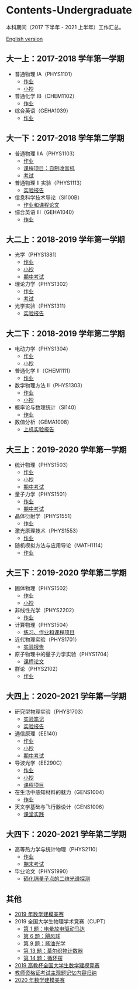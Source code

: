 # Contents-Undergraduate
本科期间（2017 下半年 - 2021 上半年）工作汇总。

[English version](README_en.md)

## 大一上：2017-2018 学年第一学期
- 普通物理 IA（PHYS1101）
  - [作业](https://github.com/Chen-Jialin/General-Physics-IA-Assignments)
  - [小抄](https://github.com/Chen-Jialin/General-Physics-IA-CheatSheet)
- 普通化学 IB（CHEM1102）
  - [作业](https://github.com/Chen-Jialin/General-Chemistry-IB-Assignments)
- 综合英语（GEHA1039）
  - [作业](https://github.com/Chen-Jialin/General-English-II-Assignments)

## 大一下：2017-2018 学年第二学期
- 普通物理 IIA（PHYS1103）
  - [作业](https://github.com/Chen-Jialin/General-Physics-IIA-Assignments)
  - [课程项目：自制收音机](https://github.com/Chen-Jialin/General-Physics-IIA-Project-Homemade-Radio)
  - [考试](https://github.com/Chen-Jialin/General-Physics-IIA-Exams)
- 普通物理 II 实验（PHYS1113）
  - [实验报告](https://github.com/Chen-Jialin/General-Physics-II-Lab-Reports)
- 信息科学技术导论（SI100B）
  - [作业和课程论文](https://github.com/Chen-Jialin/SI100B-Introduction-to-Infomation-Science-and-Technology-Assignments)
- 综合英语 III（GEHA1040）
  - [作业](https://github.com/Chen-Jialin/General-English-III-Assignments)

## 大二上：2018-2019 学年第一学期
- 光学（PHYS1381）
  - [作业](https://github.com/Chen-Jialin/Optics-Assignments)
  - [小抄](https://github.com/Chen-Jialin/Optics-CheatSheets)
  - [期中考试](https://github.com/Chen-Jialin/Optics-Midterm-Exam)
- 理论力学（PHYS1302）
  - [作业](https://github.com/Chen-Jialin/Theoretical-Mechanics-Assignments)
  - [考试](https://github.com/Chen-Jialin/Theoretical-Mechanics-Exams)
- 光学实验（PHYS1311）
  - [实验报告](https://github.com/Chen-Jialin/Optical-Lab-Reports)

## 大二下：2018-2019 学年第二学期
- 电动力学（PHYS1304）
  - [作业](https://github.com/Chen-Jialin/Electrodynamics-Assignments)
  - [小抄](https://github.com/Chen-Jialin/Electrodynamics-CheatSheets)
- 普通化学 II（CHEM1111）
  - [作业](https://github.com/Chen-Jialin/General-Chemistry-II-Assignments)
- 数学物理方法 II（PHYS1303）
  - [作业](https://github.com/Chen-Jialin/Mathematical-Methods-for-Physics-II-Assignments)
  - [小抄](https://github.com/Chen-Jialin/Mathematical-Methods-for-Physics-II-CheatSheet)
- 概率论与数理统计（SI140）
  - [作业](https://github.com/Chen-Jialin/Probability-and-Statistics-Assignments)
- 数值分析（GEMA1008）
  - [上机实验报告](https://github.com/Chen-Jialin/Numerical-Analysis-Hands-on-Experiments)

## 大三上：2019-2020 学年第一学期
- 统计物理（PHYS1503）
  - [作业](https://github.com/Chen-Jialin/Statistical-Mechanics-Assignments)
  - [小抄](https://github.com/Chen-Jialin/Statistical-Mechanics-CheatSheets)
  - [期中考试](https://github.com/Chen-Jialin/Statistical-Mechanics-Midterm-Exam)
- 量子力学（PHYS1501）
  - [作业](https://github.com/Chen-Jialin/Quantum-Mechanics-Assignments)
  - [期中考试](https://github.com/Chen-Jialin/Quantum-Mechanics-Midterm-Exam)
- 晶体衍射学（PHYS1551）
  - [作业](https://github.com/Chen-Jialin/Diffraction-Crystallography-Assignments)
- 激光原理技术（PHYS1553）
  - [作业](https://github.com/Chen-Jialin/Laser-Principles-and-Technologies-Assignments)
- 随机模拟方法与应用导论（MATH1114）
  - [作业](https://github.com/Chen-Jialin/Intro-to-Stochastic-Simulation-Methods-and-its-Application-Assignments)

## 大三下：2019-2020 学年第二学期
- 固体物理（PHYS1502）
  - [作业](https://github.com/Chen-Jialin/Solid-State-Physics-Assignments)
  - [小抄](https://github.com/Chen-Jialin/Solid-State-Physics-CheatSheet)
- 非线性光学（PHYS2202）
  - [作业](https://github.com/Chen-Jialin/Nonlinear-Optics-Assignments)
- 计算物理（PHYS1504）
  - [练习、作业和课程项目](https://github.com/Chen-Jialin/Computational-Physics-Exercises-and-Assignments)
- 近代物理实验（PHYS1701）
  - [实验报告](https://github.com/Chen-Jialin/Modern-Physics-Lab-Reports)
- 原子物理中的量子力学实验（PHYS1704）
  - [课程论文](https://github.com/Chen-Jialin/Quantum-Physics-Lab-in-Atomic-Physics-Essay)
- 群论（PHYS2102）
  - [作业](https://github.com/Chen-Jialin/Group-Theory-Assignments)

## 大四上：2020-2021 学年第一学期
- 研究型物理实验（PHYS1703）
  - [实验笔记](https://github.com/Chen-Jialin/Explorative-Physics-Laboratory-Notes)
  - [实验报告](https://github.com/Chen-Jialin/Explorative-Physics-Laboratory-Reports)
- 通信原理（EE140）
  - [作业](https://github.com/Chen-Jialin/Communication-System-Assignments)
  - [小抄](https://github.com/Chen-Jialin/CommunicationSystemCheatSheet)
  - [期中考试](https://github.com/Chen-Jialin/Communication-System-Midterm-Exam)
- 导波光学（EE290C）
  - [作业](https://github.com/Chen-Jialin/Guided-Wave-Optics-Assignments)
  - [小抄](https://github.com/Chen-Jialin/Guided-Wave-Optics-CheatSheets)
  - [课程项目](https://github.com/Chen-Jialin/Guided-Wave-Optics-Project)
- 在生活中感知材料的魅力（GENS1004）
  - [作业](https://github.com/Chen-Jialin/Inspiration-of-Materials-from-Life-and-Nature-Assignments)
- 天文学基础与飞行器设计（GENS1006）
  - [课堂实践](https://github.com/Chen-Jialin/Astronomy-Basics-and-Spacecraft-Design-Practice)

## 大四下：2020-2021 学年第二学期
- 高等热力学与统计物理（PHYS2110）
  - [作业](https://github.com/Chen-Jialin/Advanced-Thermodynamics-and-Statistical-Physics-Assignments)
  - [期末考试](https://github.com/Chen-Jialin/Advanced-Thermodynamics-and-Statistical-Physics-Final-Exam)
- 毕业论文（PHYS1990）
  - [硒化镉量子点的二维光谱探测](https://github.com/Chen-Jialin/Undergraduate-Thesis)

## 其他
- [2019 年数学建模美赛](https://github.com/Chen-Jialin/ICM-2019)
- 2019 全国大学生物理学术竞赛（CUPT）
  - [第 1 题：电晕放电驱动马达](https://github.com/Chen-Jialin/CUPT-2019-Problem-1-Invent-Yourself)
  - [第 6 题：飓风球](https://github.com/Chen-Jialin/CUPT-2019-Problem-6-Hurricane-Balls)
  - [第 9 题：酱油光学](https://github.com/Chen-Jialin/CUPT-2019-Problem-9-Soy-Sauce-Optics)
  - [第 13 题：莫尔织物计数器](https://github.com/Chen-Jialin/CUPT-2019-Problem-13-Moire-Thread-Counter)
  - [第 14 题：循环摆](https://github.com/Chen-Jialin/CUPT-2019-Problem-14-Looping-Pendulum)
- [2019 高教杯全国大学生数学建模竞赛](https://github.com/Chen-Jialin/CUMCM-2019)
- [教师资格证考试主观题记忆内容归纳](https://github.com/Chen-Jialin/Teacher-Certification-Exam-Summary)
- [2020 年数学建模美赛](https://github.com/Chen-Jialin/ICM-2020)

